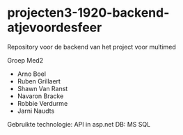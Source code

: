 # projecten3-1920-backend-atjevoordesfeer

Repository voor de backend van het project voor multimed

Groep Med2
  - Arno Boel
  - Ruben Grillaert
  - Shawn Van Ranst
  - Navaron Bracke
  - Robbie Verdurme
  - Jarni Naudts

Gebruikte technologie: 
  API in asp.net
  DB: MS SQL
